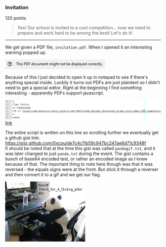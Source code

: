 ### Invitation
120 points
> Yes! Our school is invited to a cool competition... now we need to prepare and work hard to be among the best! Let's do it!

---

We get given a PDF file, `invitation.pdf`.  When I opened it an interesting warning popped up:

!['This PDF Document might not be displayed correctly'][00_Display]

Because of this I just decided to open it up in notepad to see if there's anything special inside. Luckily it turns out PDFs are just plaintext so I didn't need to get a special editor. Right at the beginning I find something interesting - apparently PDFs support javascript.

![Javascript Excerpt][01_Javascript]  
[link][02_Javascript]

The entire script is written on this line so scrolling further we eventually get a github gist link:  
https://gist.github.com/0xcpu/de7c4c11b59c947bc247ae6d71c9348f  
It should be noted that at the time this gist was called `pandagif.txt`, and it was later changed to just `panda.txt` during the event. The gist contains a bunch of base64 encoded test, or rather an encoded image as I knew because of that. The important thing to note here though was that it was reversed - the equals signs were at the front. But stick it through a reverser and then convert it to a gif and we get our flag.

![timctf{h4ck_for_4_l1v1ng_pl4net}][03_Flag]


[00_Display]: ../images/00_00_display.png
[01_Javascript]: ../images/00_01_javascript.png
[02_Javascript]: https://www.gnostice.com/nl_article.asp?id=310&t=An_Acrobat_Javascript_primer_with_simple_PDF_examples
[03_Flag]: image.jpg
